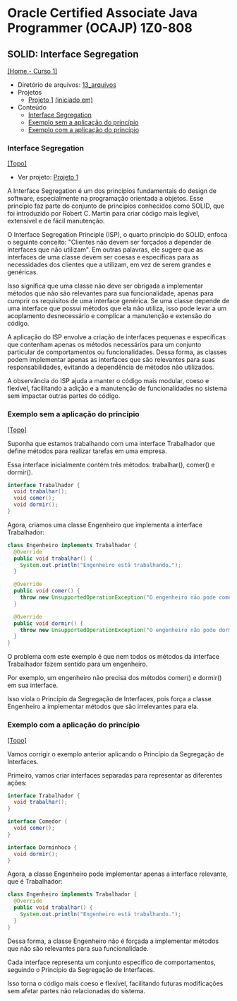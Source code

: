 # Oracle Certified Associate Java Programmer (OCAJP) 1Z0-808

## SOLID: Interface Segregation
[[Home - Curso 1]](../../README.md#curso-1)<br />

- Diretório de arquivos: [13_arquivos](./13_arquivos/)
- Projetos
  - [Projeto 1](./13_arquivos/proj_01/) [(iniciado em)](#interface-segregation)
- Conteúdo
  - [Interface Segregation](#interface-segregation)
  - [Exemplo sem a aplicação do princípio](#exemplo-sem-a-aplicação-do-princípio)
  - [Exemplo com a aplicação do princípio](#exemplo-com-a-aplicação-do-princípio)

### Interface Segregation
[[Topo]](#)<br />

- Ver projeto: [Projeto 1](./13_arquivos/proj_01/)

A Interface Segregation é um dos princípios fundamentais do design de software, especialmente na programação orientada a objetos. Esse princípio faz parte do conjunto de princípios conhecidos como SOLID, que foi introduzido por Robert C. Martin para criar código mais legível, extensível e de fácil manutenção.

O Interface Segregation Principle (ISP), o quarto princípio do SOLID, enfoca o seguinte conceito: "Clientes não devem ser forçados a depender de interfaces que não utilizam". Em outras palavras, ele sugere que as interfaces de uma classe devem ser coesas e específicas para as necessidades dos clientes que a utilizam, em vez de serem grandes e genéricas.

Isso significa que uma classe não deve ser obrigada a implementar métodos que não são relevantes para sua funcionalidade, apenas para cumprir os requisitos de uma interface genérica. Se uma classe depende de uma interface que possui métodos que ela não utiliza, isso pode levar a um acoplamento desnecessário e complicar a manutenção e extensão do código.

A aplicação do ISP envolve a criação de interfaces pequenas e específicas que contenham apenas os métodos necessários para um conjunto particular de comportamentos ou funcionalidades. Dessa forma, as classes podem implementar apenas as interfaces que são relevantes para suas responsabilidades, evitando a dependência de métodos não utilizados.

A observância do ISP ajuda a manter o código mais modular, coeso e flexível, facilitando a adição e a manutenção de funcionalidades no sistema sem impactar outras partes do código.

### Exemplo sem a aplicação do princípio
[[Topo]](#)<br />

Suponha que estamos trabalhando com uma interface Trabalhador que define métodos para realizar tarefas em uma empresa.

Essa interface inicialmente contém três métodos: trabalhar(), comer() e dormir().

```java
interface Trabalhador {
  void trabalhar();
  void comer();
  void dormir();
}
```

Agora, criamos uma classe Engenheiro que implementa a interface Trabalhador:

```java
class Engenheiro implements Trabalhador {
  @Override
  public void trabalhar() {
    System.out.println("Engenheiro está trabalhando.");
  }

  @Override
  public void comer() {
    throw new UnsupportedOperationException("O engenheiro não pode comer.");
  }

  @Override
  public void dormir() {
    throw new UnsupportedOperationException("O engenheiro não pode dormir.");
  }
}
```

O problema com este exemplo é que nem todos os métodos da interface Trabalhador fazem sentido para um engenheiro.

Por exemplo, um engenheiro não precisa dos métodos comer() e dormir() em sua interface.

Isso viola o Princípio da Segregação de Interfaces, pois força a classe Engenheiro a implementar métodos que são irrelevantes para ela.

### Exemplo com a aplicação do princípio
[[Topo]](#)<br />

Vamos corrigir o exemplo anterior aplicando o Princípio da Segregação de Interfaces.

Primeiro, vamos criar interfaces separadas para representar as diferentes ações:

```java
interface Trabalhador {
  void trabalhar();
}

interface Comedor {
  void comer();
}

interface Dorminhoco {
  void dormir();
}
```

Agora, a classe Engenheiro pode implementar apenas a interface relevante, que é Trabalhador:

```java
class Engenheiro implements Trabalhador {
  @Override
  public void trabalhar() {
    System.out.println("Engenheiro está trabalhando.");
  }
}

```

Dessa forma, a classe Engenheiro não é forçada a implementar métodos que não são relevantes para sua funcionalidade.

Cada interface representa um conjunto específico de comportamentos, seguindo o Princípio da Segregação de Interfaces.

Isso torna o código mais coeso e flexível, facilitando futuras modificações sem afetar partes não relacionadas do sistema.
